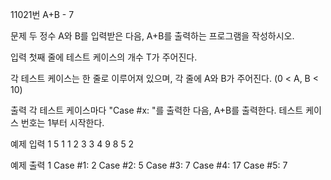 11021번 A+B - 7


문제
두 정수 A와 B를 입력받은 다음, A+B를 출력하는 프로그램을 작성하시오.


입력
첫째 줄에 테스트 케이스의 개수 T가 주어진다.

각 테스트 케이스는 한 줄로 이루어져 있으며, 각 줄에 A와 B가 주어진다. (0 < A, B < 10)

출력
각 테스트 케이스마다 "Case #x: "를 출력한 다음, A+B를 출력한다. 테스트 케이스 번호는 1부터 시작한다.


예제 입력 1
5
1 1
2 3
3 4
9 8
5 2

예제 출력 1
Case #1: 2
Case #2: 5
Case #3: 7
Case #4: 17
Case #5: 7
